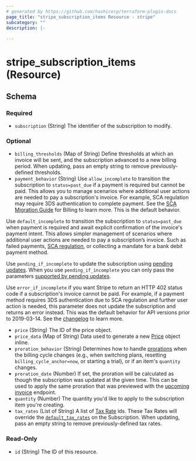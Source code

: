 ```yaml
---
# generated by https://github.com/hashicorp/terraform-plugin-docs
page_title: "stripe_subscription_items Resource - stripe"
subcategory: ""
description: |-
  
---
```


# stripe_subscription_items (Resource)





<!-- schema generated by tfplugindocs -->
## Schema

### Required

- `subscription` (String) The identifier of the subscription to modify.

### Optional

- `billing_thresholds` (Map of String) Define thresholds at which an invoice will be sent, and the subscription advanced to a new billing period. When updating, pass an empty string to remove previously-defined thresholds.
- `payment_behavior` (String) Use `allow_incomplete` to transition the subscription to `status=past_due` if a payment is required but cannot be paid. This allows you to manage scenarios where additional user actions are needed to pay a subscription's invoice. For example, SCA regulation may require 3DS authentication to complete payment. See the [SCA Migration Guide](https://stripe.com/docs/billing/migration/strong-customer-authentication) for Billing to learn more. This is the default behavior.

Use `default_incomplete` to transition the subscription to `status=past_due` when payment is required and await explicit confirmation of the invoice's payment intent. This allows simpler management of scenarios where additional user actions are needed to pay a subscription’s invoice. Such as failed payments, [SCA regulation](https://stripe.com/docs/billing/migration/strong-customer-authentication), or collecting a mandate for a bank debit payment method.

Use `pending_if_incomplete` to update the subscription using [pending updates](https://stripe.com/docs/billing/subscriptions/pending-updates). When you use `pending_if_incomplete` you can only pass the parameters [supported by pending updates](https://stripe.com/docs/billing/pending-updates-reference#supported-attributes).

Use `error_if_incomplete` if you want Stripe to return an HTTP 402 status code if a subscription's invoice cannot be paid. For example, if a payment method requires 3DS authentication due to SCA regulation and further user action is needed, this parameter does not update the subscription and returns an error instead. This was the default behavior for API versions prior to 2019-03-14. See the [changelog](https://stripe.com/docs/upgrades#2019-03-14) to learn more.
- `price` (String) The ID of the price object.
- `price_data` (Map of String) Data used to generate a new [Price](https://stripe.com/docs/api/prices) object inline.
- `proration_behavior` (String) Determines how to handle [prorations](https://stripe.com/docs/subscriptions/billing-cycle#prorations) when the billing cycle changes (e.g., when switching plans, resetting `billing_cycle_anchor=now`, or starting a trial), or if an item's `quantity` changes.
- `proration_date` (Number) If set, the proration will be calculated as though the subscription was updated at the given time. This can be used to apply the same proration that was previewed with the [upcoming invoice](https://stripe.com/docs/api#retrieve_customer_invoice) endpoint.
- `quantity` (Number) The quantity you'd like to apply to the subscription item you're creating.
- `tax_rates` (List of String) A list of [Tax Rate](https://stripe.com/docs/api/tax_rates) ids. These Tax Rates will override the [`default_tax_rates`](https://stripe.com/docs/api/subscriptions/create#create_subscription-default_tax_rates) on the Subscription. When updating, pass an empty string to remove previously-defined tax rates.

### Read-Only

- `id` (String) The ID of this resource.


